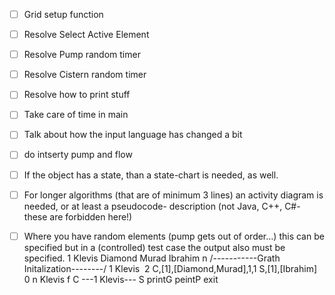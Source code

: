 - [ ] Grid setup function
- [ ] Resolve Select Active Element 
- [ ] Resolve Pump random timer
- [ ] Resolve Cistern random timer
- [ ] Resolve how to print stuff
- [ ] Take care of time in main
- [ ] Talk about how the input language has changed a bit
- [ ] do intserty pump and flow

- [ ] If the object has a state, than a state-chart is needed, as well.
- [ ] For longer algorithms (that are of minimum 3 lines) an activity diagram is needed, or at least a pseudocode- description (not Java, C++, C#- these are forbidden here!)
- [ ] Where you have random elements (pump gets out of order…) this can be specified but in a (controlled) test case the output also must be specified.
1
Klevis
Diamond
Murad
Ibrahim
n
/-----------Grath Initalization--------/
1
Klevis 
2
C,[1],[Diamond,Murad],1,1
S,[1],[Ibrahim]
0
n
Klevis
f
C ---1 Klevis--- S
printG
peintP
exit


